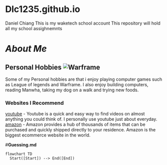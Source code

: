 # Dlc1235.github.io 
Daniel Chiang
This is my waketech school account
This repository will hold all my school assighnemnts

# _About Me_
## **Personal Hobbies** ![Warframe](https://encrypted-tbn0.gstatic.com/images?q=tbn:ANd9GcR7LfSTWT3dxgLDjf4MA15bgnTQfMxI02Ysxg&s)
Some of my Personal hobbies are that i enjoy playing computer games such as League of legends and Warframe.
I also enjoy building computers, reading Manwha, taking my dog on a walk and trying new foods.



### **Websites I Recommend**
[youtube](www.youtube.com) - Youtube is a quick and easy way to find videos on almost anything you could think of. I personally use youtube just about everyday.
 [amazon](www.amazon.com) - Amazon provides a hub of thousands of items that can be purchased and quickly shipped directly to your residence. Amazon is the biggest ecommerce website in the world.


#**Guessing.md**
```mermaid
flowchart TD
  Start([Start]) --> End([End])
```

